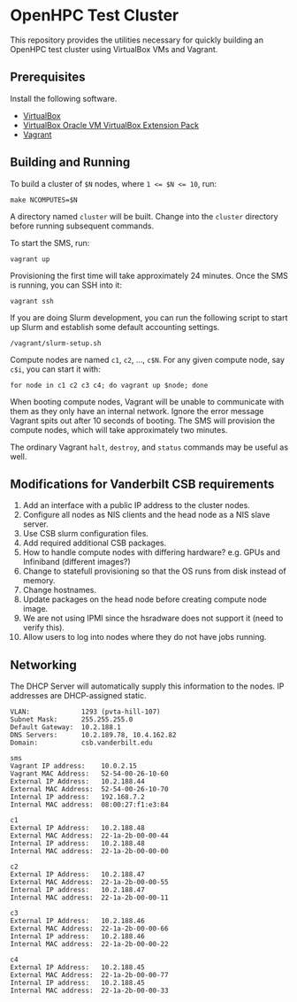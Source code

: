 # OpenHPC Test Cluster

This repository provides the utilities necessary for quickly building an OpenHPC
test cluster using VirtualBox VMs and Vagrant.

## Prerequisites

Install the following software.

- [VirtualBox](https://www.virtualbox.org/wiki/Downloads)
- [VirtualBox Oracle VM VirtualBox Extension Pack](https://www.virtualbox.org/wiki/Downloads)
- [Vagrant](https://www.vagrantup.com/)

## Building and Running

To build a cluster of `$N` nodes, where `1 <= $N <= 10`, run:

    make NCOMPUTES=$N

A directory named `cluster` will be built. Change into the `cluster` directory
before running subsequent commands.

To start the SMS, run:

    vagrant up

Provisioning the first time will take approximately 24 minutes. Once the SMS is
running, you can SSH into it:

    vagrant ssh

If you are doing Slurm development, you can run the following script to start up
Slurm and establish some default accounting settings.

    /vagrant/slurm-setup.sh

Compute nodes are named `c1`, `c2`, ..., `c$N`. For any given compute node, say
`c$i`, you can start it with:

    for node in c1 c2 c3 c4; do vagrant up $node; done

When booting compute nodes, Vagrant will be unable to communicate with them as
they only have an internal network. Ignore the error message Vagrant spits out
after 10 seconds of booting. The SMS will provision the compute nodes, which
will take approximately two minutes.

The ordinary Vagrant `halt`, `destroy`, and `status` commands may be useful as
well.

## Modifications for Vanderbilt CSB requirements

1. Add an interface with a public IP address to the cluster nodes.
2. Configure all nodes as NIS clients and the head node as a NIS slave server.
3. Use CSB slurm configuration files.
4. Add required additional CSB packages.
5. How to handle compute nodes with differing hardware?  e.g. GPUs and Infiniband (different images?)
7. Change to statefull provisioning so that the OS runs from disk instead of memory.
8. Change hostnames.
9. Update packages on the head node before creating compute node image.
10. We are not using IPMI since the hsradware does not support it (need to verify this).
11. Allow users to log into nodes where they do not have jobs running.

## Networking

The DHCP Server will automatically supply this information to the nodes.  IP addresses are DHCP-assigned static.

    VLAN:             1293 (pvta-hill-107)
    Subnet Mask:      255.255.255.0
    Default Gateway:  10.2.188.1
    DNS Servers:      10.2.189.78, 10.4.162.82
    Domain:           csb.vanderbilt.edu

    sms
    Vagrant IP address:    10.0.2.15
    Vagrant MAC Address:   52-54-00-26-10-60
    External IP Address:   10.2.188.44
    External MAC Address:  52-54-00-26-10-70
    Internal IP address:   192.168.7.2
    Internal MAC address:  08:00:27:f1:e3:84
  
    c1
    External IP Address:   10.2.188.48
    External MAC Address:  22-1a-2b-00-00-44
    Internal IP address:   10.2.188.48
    Internal MAC address:  22-1a-2b-00-00-00

    c2
    External IP Address:   10.2.188.47
    External MAC Address:  22-1a-2b-00-00-55
    Internal IP address:   10.2.188.47
    Internal MAC address:  22-1a-2b-00-00-11

    c3
    External IP Address:   10.2.188.46
    External MAC Address:  22-1a-2b-00-00-66
    Internal IP address:   10.2.188.46
    Internal MAC address:  22-1a-2b-00-00-22

    c4
    External IP Address:   10.2.188.45
    External MAC Address:  22-1a-2b-00-00-77
    Internal IP address:   10.2.188.45
    Internal MAC address:  22-1a-2b-00-00-33



